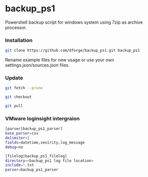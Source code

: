 # backup_ps1
Powershell backup script for windows system using 7zip as archive processor. 

### Installation
```sh
git clone https://github.com/dforge/backup_ps1.git backup_ps1
```
Rename example files for new usage or use your own settings.json/sources.json files.

### Update
```sh
git fetch --prune
```
```sh
git checkout
```
```sh
git pull
```

### VMware loginsight intergraion
```sh
[parser|backup_ps1_parser]
base_parser=csv
delimiter=|
fields=datetime,sevirity,log_message
debug=no
```

```sh
[filelog|backup_ps1_filelog]
directory=<backup_ps1 log file location>
include=*.txt
parser=backup_ps1_parser
```